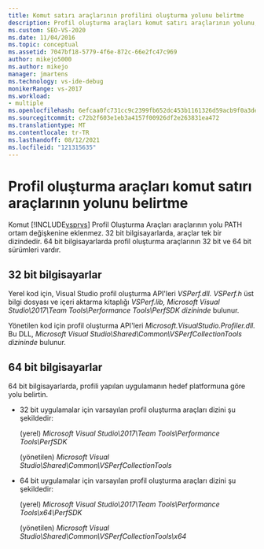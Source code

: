 ```yaml
---
title: Komut satırı araçlarının profilini oluşturma yolunu belirtme
description: Profil oluşturma araçları komut satırı araçlarının yolunu, Profil Oluşturma Araçları araçları PATH ortam değişkenine eklenmezken belirtin.
ms.custom: SEO-VS-2020
ms.date: 11/04/2016
ms.topic: conceptual
ms.assetid: 7047bf18-5779-4f6e-872c-66e2fc47c969
author: mikejo5000
ms.author: mikejo
manager: jmartens
ms.technology: vs-ide-debug
monikerRange: vs-2017
ms.workload:
- multiple
ms.openlocfilehash: 6efcaa0fc731cc9c2399fb652dc453b1161326d59acb9f0a3de08091e8855a75
ms.sourcegitcommit: c72b2f603e1eb3a4157f00926df2e263831ea472
ms.translationtype: MT
ms.contentlocale: tr-TR
ms.lasthandoff: 08/12/2021
ms.locfileid: "121315635"
---
```

# <a name="specify-the-path-to-profiling-tools-command-line-tools"></a>Profil oluşturma araçları komut satırı araçlarının yolunu belirtme

Komut [!INCLUDE[vsprvs](../code-quality/includes/vsprvs_md.md)] Profil Oluşturma Araçları araçlarının yolu PATH ortam değişkenine eklenmez. 32 bit bilgisayarlarda, araçlar tek bir dizindedir. 64 bit bilgisayarlarda profil oluşturma araçlarının 32 bit ve 64 bit sürümleri vardır.

## <a name="32-bit-computers"></a>32 bit bilgisayarlar

Yerel kod için, Visual Studio profil oluşturma API'leri *VSPerf.dll.* *VSPerf.h* üst bilgi dosyası ve içeri aktarma kitaplığı *VSPerf.lib,* *Microsoft Visual Studio\2017\Team Tools\Performance Tools\PerfSDK dizininde* bulunur.

 Yönetilen kod için profil oluşturma API'leri *Microsoft.VisualStudio.Profiler.dll.* Bu DLL, *Microsoft Visual Studio\Shared\Common\VSPerfCollectionTools dizininde* bulunur.

## <a name="64-bit-computers"></a>64 bit bilgisayarlar

64 bit bilgisayarlarda, profili yapılan uygulamanın hedef platformuna göre yolu belirtin.

- 32 bit uygulamalar için varsayılan profil oluşturma araçları dizini şu şekildedir:

     (yerel) *Microsoft Visual Studio\2017\Team Tools\Performance Tools\PerfSDK*
     
     (yönetilen) *Microsoft Visual Studio\Shared\Common\VSPerfCollectionTools*

- 64 bit uygulamalar için varsayılan profil oluşturma araçları dizini şu şekildedir:

     (yerel) *Microsoft Visual Studio\2017\Team Tools\Performance Tools\x64\PerfSDK*

     (yönetilen) *Microsoft Visual Studio\Shared\Common\VSPerfCollectionTools\x64*
